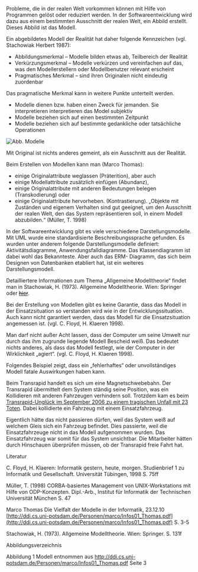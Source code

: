 Probleme, die in der realen Welt vorkommen können mit Hilfe von Programmen gelöst oder reduziert werden. In der Softwareentwicklung wird dazu aus einem bestimmten Ausschnitt der realen Welt, ein Abbild erstellt. Dieses Abbild ist das Modell.

Ein abgebildetes Modell der Realität hat daher folgende Kennzeichen (vgl. Stachowiak Herbert 1987):

- Abbildungsmerkmal – Modelle bilden etwas ab, Teilbereich der Realität
- Verkürzungsmerkmal – Modelle verkürzen und vereinfachen auf das, was den Modellerstellern oder Modellbenutzer relevant erscheint
- Pragmatisches Merkmal – sind ihren Originalen nicht eindeutig zuordenbar

Das pragmatische Merkmal kann in weitere Punkte unterteilt werden.

- Modelle dienen bzw. haben einen Zweck für jemanden. Sie interpretieren interpretieren das Model subjektiv
- Modelle beziehen sich auf einen bestimmten Zeitpunkt
- Modelle beziehen sich auf bestimmte gedankliche oder tatsächliche Operationen

![Abb. Modelle](assets/img/blog/Modelle-in-der-informatik.png)

Mit Original ist nichts anderes gemeint, als ein Ausschnitt aus der Realität.

Beim Erstellen von Modellen kann man (Marco Thomas):

- einige Originalattribute weglassen (Präterition), aber auch
- einige Modellattribute zusätzlich einfügen (Abundanz),
- einige Originalattribute mit anderen Bedeutungen belegen (Transkodierung) oder
- einige Originalattribute hervorheben. (Kontrastierung).
„Objekte mit Zuständen und eigenem Verhalten sind gut geeignet, um den Ausschnitt der realen Welt, den das System repräsentieren soll, in einem Modell abzubilden.“ (Müller, T. 1998)

In der Softwareentwicklung gibt es viele verschiedene Darstellungsmodelle. Mit  UML wurde eine standardisierte Beschreibungssprache gefunden. Es wurden unter anderem folgende  Darstellungsmodelle definiert: Aktivitätsdiagramme, Anwendungsfalldiagramme. Das Klassendiagramm ist dabei wohl das Bekannteste. Aber auch das ERM- Diagramm, das sich beim Designen von Datenbanken etabliert hat, ist ein weiteres Darstellungsmodell.

Detailliertere Informationen zum Thema „Allgemeine Modelltheorie“ findet man in Stachowiak, H. (1973). Allgemeine Modelltheorie. Wien: Springer oder ~~[hier](http://www.ifi.uzh.ch/rerg/fileadmin/downloads/teaching/courses/infII_ss06/inf_II_kapitel_02.pdf)~~.

Bei der Erstellung von Modellen gibt es keine Garantie, dass das Modell in der Einsatzsituation so verstanden wird wie in der Entwicklungssituation. Auch kann nicht garantiert werden, dass das Modell  für die Einsatzsituation angemessen ist. (vgl. C. Floyd, H. Klaeren 1998).

Man darf nicht außer Acht lassen, dass der Computer um seine Umwelt nur durch das ihm  zugrunde liegende Modell Bescheid weiß. Das bedeutet nichts anderes, als dass das Modell festlegt, wie der Computer in der Wirklichkeit „agiert“. (vgl. C. Floyd, H. Klaeren 1998).

Folgendes Beispiel zeigt, dass ein „fehlerhaftes“ oder unvollständiges Modell  fatale Auswirkungen haben kann.

Beim Transrapid handelt es sich um eine Magnetschwebebahn. Der Transrapid übermittelt dem System ständig seine Position, was ein Kollidieren mit anderen Fahrzeugen verhindern soll. Trotzdem kam es beim [Transrapid-Unglück im September 2006 zu einem tragischen Unfall mit 23 Toten](https://www.spiegel.de/panorama/emsland-teststrecke-mindestens-15-tote-bei-transrapid-unglueck-a-438640.html). Dabei  kollidierte ein Fahrzeug mit einem Einsatzfahrzeug.

Eigentlich hätte das nicht passieren dürfen, weil das System weiß auf welchem Gleis sich ein  Fahrzeug  befindet. Dies passierte, weil die Einsatzfahrzeuge nicht in das Modell aufgenommen wurden. Das Einsatzfahrzeug war somit für das System unsichtbar. Die Mitarbeiter hätten durch Hinschauen überprüfen müssen, ob der Transrapid freie Fahrt hat.

Literatur

C. Floyd, H. Klaeren: Informatik gestern, heute, morgen. Studienbrief 1 zu Informatik und Gesellschaft. Universität Tübingen, 1998 S. 75ff

Müller, T. (1998) CORBA-basiertes Management von UNIX-Workstations mit Hilfe von ODP-Konzepten. Dipl.-Arb., Institut für Informatik der Technischen Universität München S. 47

Marco Thomas Die Vielfalt der Modelle in der Informatik, 23.12.10 [http://ddi.cs.uni-potsdam.de/Personen/marco/Infos01_Thomas.pdf](http://ddi.cs.uni-potsdam.de/Personen/marco/Infos01_Thomas.pdf) S. 3-5

Stachowiak, H. (1973). Allgemeine Modelltheorie. Wien: Springer. S. 131f

Abbildungsverzeichnis

Abbildung 1 Modell entnommen aus http://ddi.cs.uni-potsdam.de/Personen/marco/Infos01_Thomas.pdf Seite 3
